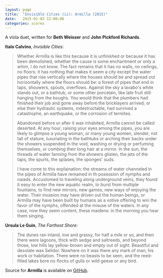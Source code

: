 ```yaml
---
layout: page
title:  "Invisible Cities (ii): Armilla (2015)"
date:   2015-01-03 12:00:00
categories: scores
---
```


A viola duet, written for **Beth Weisser** and **John Pickford Richards**.

**Italo Calvino**, *Invisible Cities*:
 
> Whether Armilla is like this because it is unfinished or because it has
> been demolished, whether the cause is some enchantment or only a whim, I do
> not know. The fact remains that it has no walls, no ceilings, no floors: it
> has nothing that makes it seem a city except the water pipes that rise
> vertically where the houses should be and spread out horizontally where the
> floors should be: a forest of pipes that end in taps, shouwers, spouts,
> overflows. Against the sky a lavabo's white stands out, or a bathtub, or
> some other porcelain, like late fruit still hanging from the boughs. You
> would think that the plumbers had finished their job and gone away before
> the bricklayers arrived; or else their hydraulic systems, indestructable,
> had survived a catastrophe, an earthquake, or the corrosion of termites.
> 
> Abandoned before or after it was inhabited, Armilla cannot be called
> deserted. At any hour, raising your eyes among the pipes, you are likely to
> glimpse a young woman, or many young women, slender, not tall of stature,
> luxuriating in the bathtubs or arching their backs under the showers
> suspended in the void, washing or drying or perfuming themselves, or
> combing their long hair at a mirror. In the sun, the threads of water
> fanning from the showers glisten, the jets of the taps, the spurts, the
> splases, the sponges' suds.
>
> I have come to this explaination: the streams of water channeled in the
> pipes of Armilla have remained in th posession of nymphs and naiads.
> Accustomed to traveling along underground veins, they found it easy to
> enter the new aquatic realm, to burst from multiple fountains, to find new
> mirrors, new games, new ways of enjoying the water. Their invasion may have
> driven out the human beings, or Armilla may have been built by humans as a
> votive offering to win the favor of the nymphs, offended at the misuse of
> the waters. In any case, now they seem content, these maidens: in the
> morning you hear them singing.

**Ursula Le Guin**, *The Farthest Shore*:

> The dunes ran inland, low and grassy, for half a mile or so, and then there
> were lagoons, thick with sedge and saltreeds, and beyond those, low hills
> lay yellow-brown and empty out of sight. Beautiful and desolate was
> Selidor. Nowhere on it was there any mark of man, his work or habitation.
> There were no beasts to be seen, and the reed-filled lakes bore no flocks
> of gulls or wild geese or any bird.

Source for **Armilla** is available on
[GitHub](https://github.com/josiah-wolf-oberholtzer/armilla).